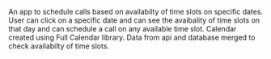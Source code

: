 An app to schedule calls based on availabilty of time slots on specific dates. User can click on a specific date and can see the avaibality of time slots on that day and can schedule a call on any available time slot.
Calendar created using Full Calendar library. Data from api and database merged to check availabilty of time slots. 
